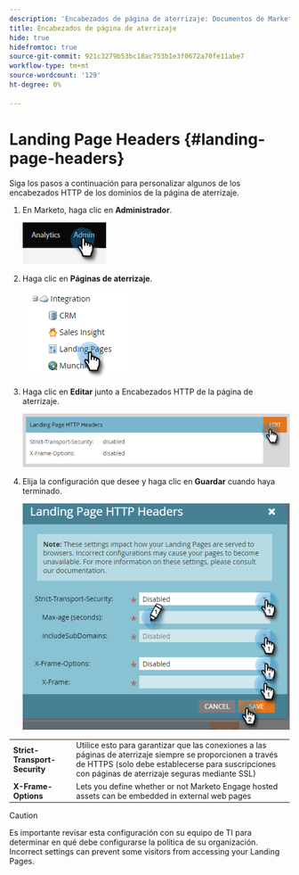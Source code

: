 ```yaml
---
description: 'Encabezados de página de aterrizaje: Documentos de Marketo: Documentación del producto'
title: Encabezados de página de aterrizaje
hide: true
hidefromtoc: true
source-git-commit: 921c3279b53bc18ac753b1e3f0672a70fe11abe7
workflow-type: tm+mt
source-wordcount: '129'
ht-degree: 0%

---
```


# Landing Page Headers {#landing-page-headers}

Siga los pasos a continuación para personalizar algunos de los encabezados HTTP de los dominios de la página de aterrizaje.

1. En Marketo, haga clic en **Administrador**.

   ![](assets/landing-page-headers-1.png)

1. Haga clic en **Páginas de aterrizaje**.

   ![](assets/landing-page-headers-2.png)

1. Haga clic en **Editar** junto a Encabezados HTTP de la página de aterrizaje.

   ![](assets/landing-page-headers-3.png)

1. Elija la configuración que desee y haga clic en **Guardar** cuando haya terminado.

   ![](assets/landing-page-headers-4.png)

<table>
 <tr>
  <td><strong>Strict-Transport-Security</strong></td>
  <td>Utilice esto para garantizar que las conexiones a las páginas de aterrizaje siempre se proporcionen a través de HTTPS (solo debe establecerse para suscripciones con páginas de aterrizaje seguras mediante SSL)</td>
 </tr>
 <tr>
  <td><strong>X-Frame-Options</strong></td>
  <td>Lets you define whether or not Marketo Engage hosted assets can be embedded in external web pages</td>
 </tr>
</table>

>[!CAUTION]
>
>Es importante revisar esta configuración con su equipo de TI para determinar en qué debe configurarse la política de su organización. Incorrect settings can prevent some visitors from accessing your Landing Pages.
